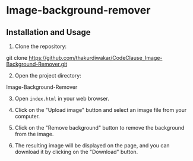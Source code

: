 # Image-background-remover


## Installation and Usage

1. Clone the repository:

git clone https://github.com/thakurdiwakar/CodeClause_Image-Background-Remover.git



2. Open the project directory:

Image-Background-Remover




3. Open `index.html` in your web browser.

4. Click on the "Upload image" button and select an image file from your computer.

5. Click on the "Remove background" button to remove the background from the image.

6. The resulting image will be displayed on the page, and you can download it by clicking on the "Download" button.


